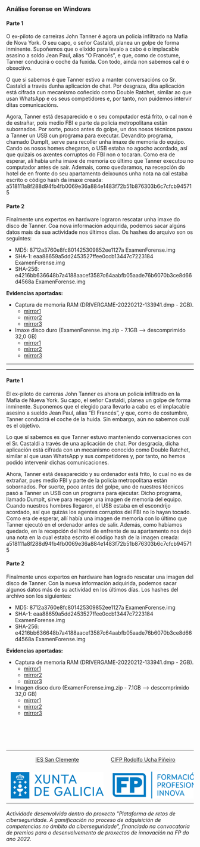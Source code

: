 ### Análise forense en Windows
#### Parte 1
<p>O ex-piloto de carreiras John Tanner é agora un policía infiltrado na Mafia de Nova York. O seu capo, o señor Castaldi, planea un golpe de forma inminente. Supoñemos que o elixido para levalo a cabo é o implacable asasino a soldo Jean Paul, alias “O Francés”, e que, como de costume, Tanner conducirá o coche da fuxida. Con todo, aínda non sabemos cal é o obxectivo.</p>
<p>O que si sabemos é que Tanner estivo a manter conversacións co Sr. Castaldi a través dunha aplicación de chat. Por desgraza, dita aplicación está cifrada cun mecanismo coñecido como Double Ratchet, similar ao que usan WhatsApp e os seus competidores e, por tanto, non puidemos intervir ditas comunicacións.</p>
<p>Agora, Tanner está desaparecido e o seu computador está frito, o cal non é de estrañar, pois medio FBI e parte da policía metropolitana están subornados. Por sorte, pouco antes do golpe, un dos nosos técnicos pasou a Tanner un USB cun programa para executar. Devandito programa, chamado DumpIt, serve para recoller unha imaxe de memoria do equipo. Cando os nosos homes chegaron, o USB estaba no agocho acordado, así que quizais os axentes corruptos do FBI non o tocaran. Como era de esperar, alí había unha imaxe de memoria co último que Tanner executou no computador antes de saír. Ademais, como quedaramos, na recepción do hotel de en fronte do seu apartamento deixounos unha nota na cal estaba escrito o código hash da imaxe creada: a518111a8f288d94fb4fb0069e36a884e1483f72b51b876303b6c7cfcb945715</p>

#### Parte 2
<p>Finalmente uns expertos en hardware lograron rescatar unha imaxe do disco de Tanner. Coa nova información adquirida, podemos sacar algúns datos mais da sua actividade nos últimos días. Os hashes do arquivo son os seguintes:</p>

- MD5: 8712a3760e8fc801425309852ee1127a ExamenForense.img
- SHA-1: eaa88659a5dd2453527ffee0ccb13447c7223184 ExamenForense.img
- SHA-256: e4216bb636648b7a4188aacef3587c64aabfb05aade76b6070b3ce8d66d4568a ExamenForense.img

<b>Evidencias aportadas:</b>
- Captura de memoria RAM (DRIVERGAME-20220212-133941.dmp - 2GB).
  - <a href="https://drive.google.com/file/d/1JPDaZO9_O38flLWlCYh_o7tXnYK8z81n/view?usp=share_link" target="_blank">mirror1</a>
  - <a href="https://drive.google.com/file/d/1vN3rh1hH1y0WhH5Tnc112GvMES2JKRni/view?usp=share_link" target="_blank">mirror2</a>
  - <a href="https://drive.google.com/file/d/1IAnTFMjqQEtBZue6WOBRjdtGC57EQYX-/view?usp=share_link" target="_blank">mirror3</a>
- Imaxe disco duro (ExamenForense.img.zip - 7.1GB --> descomprimido 32,0 GB)
  - <a href="https://drive.google.com/file/d/1w_KyE2XF8H1N00RAw-4yK-V4medGdFVN/view?usp=share_link" target="_blank">mirror1</a>
  - <a href="https://drive.google.com/file/d/1Z9j7rGjFDyYNvu7DCQUaWlpq0V8qFuSd/view?usp=share_link" target="_blank">mirror2</a>
  - <a href="https://drive.google.com/file/d/1BBsFH_UJdKCvUEZYz4y9sR9FgiVzW5YP/view?usp=share_link" target="_blank">mirror3</a>
  
---
---
#### Parte 1
<p>El ex-piloto de carreras John Tanner es ahora un policía infiltrado en la Mafia de Nueva York. Su capo, el señor Castaldi, planea un golpe de forma inminente. Suponemos que el elegido para llevarlo a cabo es el implacable asesino a sueldo Jean Paul, alias “El Francés”, y que, como de costumbre, Tanner conducirá el coche de la huida. Sin embargo, aún no sabemos cuál es el objetivo.</p>
<p>Lo que sí sabemos es que Tanner estuvo manteniendo conversaciones con el Sr. Castaldi a través de una aplicación de chat. Por desgracia, dicha aplicación está cifrada con un mecanismo conocido como Double Ratchet, similar al que usan WhatsApp y sus competidores y, por tanto, no hemos podido intervenir dichas comunicaciones.</p>
<p>Ahora, Tanner está desaparecido y su ordenador está frito, lo cual no es de extrañar, pues medio FBI y parte de la policía metropolitana están sobornados. Por suerte, poco antes del golpe, uno de nuestros técnicos pasó a Tanner un USB con un programa para ejecutar. Dicho programa, llamado DumpIt, sirve para recoger una imagen de memoria del equipo. Cuando nuestros hombres llegaron, el USB estaba en el escondrijo acordado, así que quizás los agentes corruptos del FBI no lo hayan tocado. Como era de esperar, allí había una imagen de memoria con lo último que Tanner ejecutó en el ordenador antes de salir. Además, como habíamos quedado, en la recepción del hotel de enfrente de su apartamento nos dejó una nota en la cual estaba escrito el código hash de la imagen creada: a518111a8f288d94fb4fb0069e36a884e1483f72b51b876303b6c7cfcb945715</p>

#### Parte 2
<p>Finalmente unos expertos en hardware han logrado rescatar una imagen del disco de Tanner. Con la nueva información adquirida, podemos sacar algunos datos más de su actividad en los últimos días. Los hashes del archivo son los siguientes:</p>

- MD5: 8712a3760e8fc801425309852ee1127a ExamenForense.img
- SHA-1: eaa88659a5dd2453527ffee0ccb13447c7223184 ExamenForense.img
- SHA-256: e4216bb636648b7a4188aacef3587c64aabfb05aade76b6070b3ce8d66d4568a ExamenForense.img

<b>Evidencias aportadas:</b>
- Captura de memoria RAM (DRIVERGAME-20220212-133941.dmp - 2GB).
  - <a href="https://drive.google.com/file/d/1JPDaZO9_O38flLWlCYh_o7tXnYK8z81n/view?usp=share_link" target="_blank">mirror1</a>
  - <a href="https://drive.google.com/file/d/1vN3rh1hH1y0WhH5Tnc112GvMES2JKRni/view?usp=share_link" target="_blank">mirror2</a>
  - <a href="https://drive.google.com/file/d/1IAnTFMjqQEtBZue6WOBRjdtGC57EQYX-/view?usp=share_link" target="_blank">mirror3</a>
- Imagen disco duro (ExamenForense.img.zip - 7.1GB --> descomprimido 32,0 GB)
  - <a href="https://drive.google.com/file/d/1w_KyE2XF8H1N00RAw-4yK-V4medGdFVN/view?usp=share_link" target="_blank">mirror1</a>
  - <a href="https://drive.google.com/file/d/1Z9j7rGjFDyYNvu7DCQUaWlpq0V8qFuSd/view?usp=share_link" target="_blank">mirror2</a>
  - <a href="https://drive.google.com/file/d/1BBsFH_UJdKCvUEZYz4y9sR9FgiVzW5YP/view?usp=share_link" target="_blank">mirror3</a>

<br>
<h2 class="text-center">
  <p> </p>
    <p></p>
</h2>
<br>
<table align="center" cellspacing="50">
<tr>
   <td><p align=center><a href="https://www.iessanclemente.net/" target="_blank">IES San Clemente</a></p></td>
   <td><a href="https://www.cifprodolfoucha.es/"  target="_blank">CIFP Rodolfo Ucha Piñeiro</a></td>
</tr>
<tr>
    <td><a href="https://www.edu.xunta.gal/" target="_blank"><img class="w-100 mx-auto d-block" style="max-width: 250px;padding: 5px;" src="./logo_xunta_positivo.png" /></a></td>
    <td><a href="https://www.edu.xunta.gal/fp/convocatoria-innovacion-2022" target="_blank"><img class="w-100 mx-auto d-block" style="max-width: 250px;padding: 5px;" src="./composicion_formacion_profesional_innova.png" /></a></td>
</tr>
</table>
      <p> </p>
      <h6>Actividade desenvolvida dentro do proxecto "Plataforma de retos de ciberseguridade. A gamificación no proceso de adquisición de competencias no ámbito da ciberseguridade", financiado na convocatoria de premios para o desenvolvemento de proxectos de innovación na FP do ano 2022.</h6>

